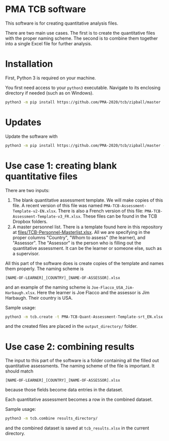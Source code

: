 # PMA TCB software

This software is for creating quantitative analysis files.

There are two main use cases. The first is to create the quantitative files 
with the proper naming scheme. The second is to combine them together into a 
single Excel file for further analysis.

# Installation

First, Python 3 is required on your machine.

You first need access to your `python3` executable. Navigate to its enclosing 
directory if needed (such as on Windows).

```bash
python3 -m pip install https://github.com/PMA-2020/tcb/zipball/master
```

# Updates

Update the software with

```bash
python3 -m pip install https://github.com/PMA-2020/tcb/zipball/master --upgrade
```

# Use case 1: creating blank quantitative files

There are two inputs:

1. The blank quantitative assessment template. We will make copies of this 
file. A recent version of this file was named 
`PMA-TCB-Assessment-Template-v2-EN.xlsx`. There is also a French version
of this file: `PMA-TCB-Assessment-Template-v3_FR.xlsx`. These files can be found in the TCB Dropbox folders. 
2. A master personnel list. There is a template found here in this repository
at [files/TCB-Personnel-Masterlist.xlsx](files/TCB-Personnel-Masterlist.xlsx?raw=true).
All we are specifying in the proper columns "Country", "Whom to assess" 
(the learner), and "Assessor". The "Assessor" is the person who is filling out 
the quantitative assessment. It can be the learner or someone else, such as a 
supervisor.

All this part of the software does is create copies of the template and names 
them properly. The naming scheme is

```
[NAME-OF-LEARNER]_[COUNTRY]_[NAME-OF-ASSESSOR].xlsx
```

and an example of the naming scheme is `Joe-Flacco_USA_Jim-Harbaugh.xlsx`. Here
the learner is Joe Flacco and the assessor is Jim Harbaugh. Their country is 
USA.

Sample usage:

```bash
python3 -m tcb.create -t PMA-TCB-Quant-Assessment-Template-srt_EN.xlsx -p TCB-Personnel-Masterlist.xlsx -o output_directory/
```

and the created files are placed in the `output_directory/` folder.

# Use case 2: combining results

The input to this part of the software is a folder containing all the filled 
out quantitative assessments. The naming scheme of the file is important. It 
should match   

```
[NAME-OF-LEARNER]_[COUNTRY]_[NAME-OF-ASSESSOR].xlsx
```

because those fields become data entries in the dataset. 

Each quantitative assessment becomes a row in the combined dataset.

Sample usage:

```bash
python3 -m tcb.combine results_directory/
```

and the combined dataset is saved at `tcb_results.xlsx` in the current 
directory.
